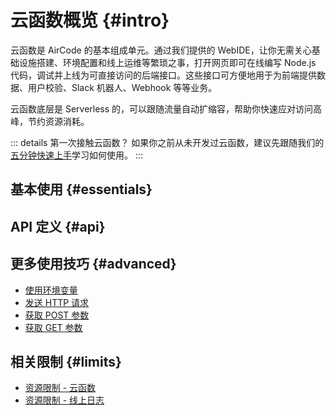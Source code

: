 # 云函数概览 {#intro}

云函数是 AirCode 的基本组成单元。通过我们提供的 WebIDE，让你无需关心基础设施搭建、环境配置和线上运维等繁琐之事，打开网页即可在线编写 Node.js 代码，调试并上线为可直接访问的后端接口。这些接口可方便地用于为前端提供数据、用户校验、Slack 机器人、Webhook 等等业务。

云函数底层是 Serverless 的，可以跟随流量自动扩缩容，帮助你快速应对访问高峰，节约资源消耗。

::: details 第一次接触云函数？
如果你之前从未开发过云函数，建议先跟随我们的[五分钟快速上手](/getting-started/)学习如何使用。
:::

## 基本使用 {#essentials}

<ListBoxContainer>
<ListBox
  link="/guide/functions/development"
  title="在线开发云函数"
  description="使用 WebIDE 在线开发云函数代码，了解云函数的参数、返回、错误处理和时区等问题"
/>
<ListBox
  link="/guide/functions/debug"
  title="在线调试云函数"
  description="了解如何在线调试接口代码，传递参数并查看运行结果，以及如何使用线上请求来提升调试效率"
/>
<ListBox
  link="/guide/functions/require"
  title="函数间引用"
  description="在同一个应用中，通过 require 来引用其他云函数，实现函数间的调用"
/>
<ListBox
  link="/guide/functions/deployment"
  title="部署云函数"
  description="将开发完成的函数部署到线上，生成可直接访问的 URL 地址，并了解如何查看和管理版本"
/>
<ListBox
  link="/guide/functions/invoke"
  title="调用云函数"
  description="通过 SDK 或 HTTP 调用云函数，包含对超时时间和 CORS 等策略的说明"
/>
<ListBox
  link="/guide/functions/logs"
  title="线上日志"
  description="实时获取函数运行过程中生成的日志，还可以通过时间、关键字等信息来过滤日志内容，方便问题排查"
/>
<ListBox
  link="/guide/functions/npm"
  title="使用 NPM 安装依赖"
  description="了解如何使用 NPM 来在线查找、安装和管理应用的依赖"
/>
<ListBox
  link="/guide/functions/scheduled-tasks"
  title="使用定时任务"
  description="无需写 Cronjob 表达式，像在日历中安排日程一样配置定时任务" />
</ListBoxContainer>

## API 定义 {#api}

<ListBoxContainer>
<ListBox
  link="/reference/server/functions-runtime"
  title="云函数运行时"
  description="关于云函数 Node.js 版本、超时时间、环境变量、自动扩缩容、冷启动等的说明"
/>
<ListBox
  link="/reference/server/functions-api"
  title="云函数 API"
  description="关于函数模板、params 及 context 的定义"
/>
</ListBoxContainer>

## 更多使用技巧 {#advanced}

- [使用环境变量](/guide/functions/env)
- [发送 HTTP 请求](/guide/functions/http-request)
- [获取 POST 参数](/guide/functions/post-params)
- [获取 GET 参数](/guide/functions/get-params)

## 相关限制 {#limits}

- [资源限制 - 云函数](/about/limits#functions)
- [资源限制 - 线上日志](/about/limits#logs)
